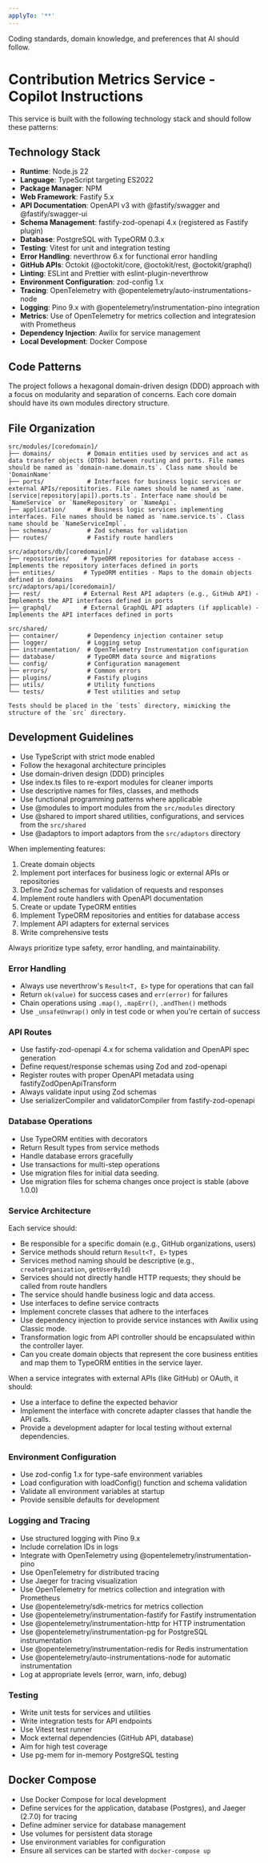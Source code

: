 ```yaml
---
applyTo: '**'
---
```

Coding standards, domain knowledge, and preferences that AI should follow.

# Contribution Metrics Service - Copilot Instructions

This service is built with the following technology stack and should follow these patterns:

## Technology Stack
- **Runtime**: Node.js 22
- **Language**: TypeScript targeting ES2022
- **Package Manager**: NPM
- **Web Framework**: Fastify 5.x
- **API Documentation**: OpenAPI v3 with @fastify/swagger and @fastify/swagger-ui
- **Schema Management**: fastify-zod-openapi 4.x (registered as Fastify plugin)
- **Database**: PostgreSQL with TypeORM 0.3.x
- **Testing**: Vitest for unit and integration testing
- **Error Handling**: neverthrow 6.x for functional error handling
- **GitHub APIs**: Octokit (@octokit/core, @octokit/rest, @octokit/graphql)
- **Linting**: ESLint and Prettier with eslint-plugin-neverthrow
- **Environment Configuration**: zod-config 1.x
- **Tracing**: OpenTelemetry with @opentelemetry/auto-instrumentations-node
- **Logging**: Pino 9.x with @opentelemetry/instrumentation-pino integration
- **Metrics**: Use of OpenTelemetry for metrics collection and integratesion with Prometheus
- **Dependency Injection**: Awilix for service management
- **Local Development**: Docker Compose

## Code Patterns
The project follows a hexagonal domain-driven design (DDD) approach with a focus on modularity and separation of concerns.
Each core domain should have its own modules directory structure.

## File Organization
```
src/modules/[coredomain]/
├── domains/          # Domain entities used by services and act as data transfer objects (DTOs) between routing and ports. File names should be named as `domain-name.domain.ts`. Class name should be 'DomainName'
├── ports/            # Interfaces for business logic services or external APIs/reposititories. File names should be named as `name.[service|repository|api]).ports.ts`. Interface name should be `NameService` or `NameRepository` or `NameApi`.
├── application/      # Business logic services implementing interfaces. File names should be named as `name.service.ts`. Class name should be `NameServiceImpl`.
├── schemas/          # Zod schemas for validation
├── routes/           # Fastify route handlers

src/adaptors/db/[coredomain]/
├── repositories/    # TypeORM repositories for database access - Implements the repository interfaces defined in ports
├── entities/        # TypeORM entities - Maps to the domain objects defined in domains
src/adaptors/api/[coredomain]/
├── rest/            # External Rest API adapters (e.g., GitHub API) - Implements the API interfaces defined in ports
├── graphql/         # External GraphQL API adapters (if applicable) - Implements the API interfaces defined in ports

src/shared/
├── container/        # Dependency injection container setup
├── logger/           # Logging setup
├── instrumentation/  # OpenTelemetry Instrumentation configuration
├── database/         # TypeORM data source and migrations
└── config/           # Configuration management
├── errors/           # Common errors
├── plugins/          # Fastify plugins
├── utils/            # Utility functions
└── tests/            # Test utilities and setup

Tests should be placed in the `tests` directory, mimicking the structure of the `src` directory.
```

## Development Guidelines
- Use TypeScript with strict mode enabled
- Follow the hexagonal architecture principles
- Use domain-driven design (DDD) principles
- Use index.ts files to re-export modules for cleaner imports
- Use descriptive names for files, classes, and methods
- Use functional programming patterns where applicable
- Use @modules to import modules from the `src/modules` directory
- Use @shared to import shared utilities, configurations, and services from the `src/shared`
- Use @adaptors to import adaptors from the `src/adaptors` directory

When implementing features:
1. Create domain objects
2. Implement port interfaces for business logic or external APIs or repositories
3. Define Zod schemas for validation of requests and responses
4. Implement route handlers with OpenAPI documentation
5. Create or update TypeORM entities
6. Implement TypeORM repositories and entities for database access
7. Implement API adapters for external services
8. Write comprehensive tests

Always prioritize type safety, error handling, and maintainability.


### Error Handling
- Always use neverthrow's `Result<T, E>` type for operations that can fail
- Return `ok(value)` for success cases and `err(error)` for failures
- Chain operations using `.map()`, `.mapErr()`, `.andThen()` methods
- Use `_unsafeUnwrap()` only in test code or when you're certain of success

### API Routes
- Use fastify-zod-openapi 4.x for schema validation and OpenAPI spec generation
- Define request/response schemas using Zod and zod-openapi
- Register routes with proper OpenAPI metadata using fastifyZodOpenApiTransform
- Always validate input using Zod schemas
- Use serializerCompiler and validatorCompiler from fastify-zod-openapi

### Database Operations
- Use TypeORM entities with decorators
- Return Result types from service methods
- Handle database errors gracefully
- Use transactions for multi-step operations
- Use migration files for initial data seeding.
- Use migration files for schema changes once project is stable (above 1.0.0)

### Service Architecture
Each service should:
- Be responsible for a specific domain (e.g., GitHub organizations, users)
- Service methods should return `Result<T, E>` types
- Services method naming should be descriptive (e.g., `createOrganization`, `getUserById`)
- Services should not directly handle HTTP requests; they should be called from route handlers
- The service should handle business logic and data access.
- Use interfaces to define service contracts
- Implement concrete classes that adhere to the interfaces
- Use dependency injection to provide service instances with Awilix using Classic mode.
- Transformation logic from API controller should be encapsulated within the controller layer.
- Can you create domain objects that represent the core business entities and map them to TypeORM entities in the service layer.

When a service integrates with external APIs (like GitHub) or OAuth, it should:
- Use a interface to define the expected behavior
- Implement the interface with concrete adapter classes that handle the API calls.
- Provide a development adapter for local testing without external dependencies.

### Environment Configuration
- Use zod-config 1.x for type-safe environment variables
- Load configuration with loadConfig() function and schema validation
- Validate all environment variables at startup
- Provide sensible defaults for development

### Logging and Tracing
- Use structured logging with Pino 9.x
- Include correlation IDs in logs
- Integrate with OpenTelemetry using @opentelemetry/instrumentation-pino
- Use OpenTelemetry for distributed tracing
- Use Jaeger for tracing visualization
- Use OpenTelemetry for metrics collection and integration with Prometheus
- Use @opentelemetry/sdk-metrics for metrics collection
- Use @opentelemetry/instrumentation-fastify for Fastify instrumentation
- Use @opentelemetry/instrumentation-http for HTTP instrumentation
- Use @opentelemetry/instrumentation-pg for PostgreSQL instrumentation
- Use @opentelemetry/instrumentation-redis for Redis instrumentation
- Use @opentelemetry/auto-instrumentations-node for automatic instrumentation
- Log at appropriate levels (error, warn, info, debug)

### Testing
- Write unit tests for services and utilities
- Write integration tests for API endpoints
- Use Vitest test runner
- Mock external dependencies (GitHub API, database)
- Aim for high test coverage
- Use pg-mem for in-memory PostgreSQL testing

## Docker Compose
- Use Docker Compose for local development
- Define services for the application, database (Postgres), and Jaeger (2.7.0) for tracing
- Define adminer service for database management
- Use volumes for persistent data storage
- Use environment variables for configuration
- Ensure all services can be started with `docker-compose up`